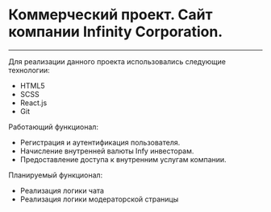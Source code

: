 # Коммерческий проект. Сайт компании Infinity Corporation.
----
Для реализации данного проекта использовались следующие технологии:
* HTML5
* SCSS
* React.js
* Git

Работающий функционал:
* Регистрация и аутентификация пользователя.
* Начисление внутренней валюты Infy инвесторам.
* Предоставление доступа к внутренним услугам компании.

Планируемый функционал:
* Реализация логики чата
* Реализация логики модераторской страницы
